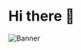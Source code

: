 # Hi there 👋
![Banner](https://media.discordapp.net/attachments/739077279551848460/980532424972832828/banniere.gif)

